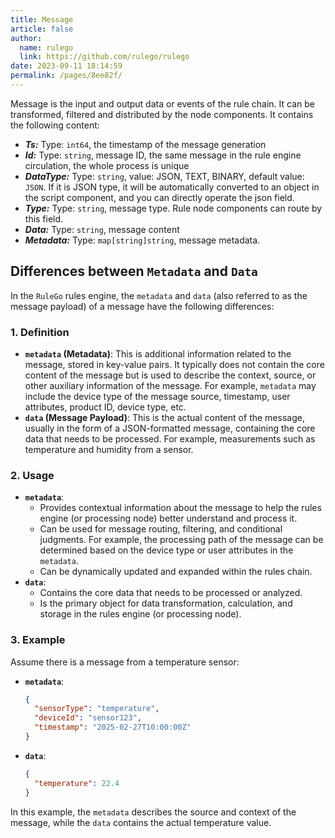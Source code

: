 ```yaml
---
title: Message
article: false
author: 
  name: rulego
  link: https://github.com/rulego/rulego
date: 2023-09-11 18:14:59
permalink: /pages/8ee82f/
---
```


Message is the input and output data or events of the rule chain. It can be transformed, filtered and distributed by the node components. It contains the following content:

- ***Ts:*** Type: `int64`, the timestamp of the message generation
- ***Id:*** Type: `string`, message ID, the same message in the rule engine circulation, the whole process is unique
- ***DataType:*** Type: `string`, value: JSON, TEXT, BINARY, default value: `JSON`. If it is JSON type, it will be automatically converted to an object in the script component, and you can directly operate the json field.
- ***Type:*** Type: `string`, message type. Rule node components can route by this field.
- ***Data:*** Type: `string`, message content
- ***Metadata:*** Type: `map[string]string`, message metadata.

## Differences between `Metadata` and `Data`

In the `RuleGo` rules engine, the `metadata` and `data` (also referred to as the message payload) of a message have the following differences:

### 1. **Definition**
- **`metadata` (Metadata)**: This is additional information related to the message, stored in key-value pairs. It typically does not contain the core content of the message but is used to describe the context, source, or other auxiliary information of the message. For example, `metadata` may include the device type of the message source, timestamp, user attributes, product ID, device type, etc.
- **`data` (Message Payload)**: This is the actual content of the message, usually in the form of a JSON-formatted message, containing the core data that needs to be processed. For example, measurements such as temperature and humidity from a sensor.

### 2. **Usage**
- **`metadata`**:
  - Provides contextual information about the message to help the rules engine (or processing node) better understand and process it.
  - Can be used for message routing, filtering, and conditional judgments. For example, the processing path of the message can be determined based on the device type or user attributes in the `metadata`.
  - Can be dynamically updated and expanded within the rules chain.
- **`data`**:
  - Contains the core data that needs to be processed or analyzed.
  - Is the primary object for data transformation, calculation, and storage in the rules engine (or processing node).

### 3. **Example**
Assume there is a message from a temperature sensor:
- **`metadata`**:
  ```json
  {
    "sensorType": "temperature",
    "deviceId": "sensor123",
    "timestamp": "2025-02-27T10:00:00Z"
  }
  ```
- **`data`**:
  ```json
  {
    "temperature": 22.4
  }
  ```

In this example, the `metadata` describes the source and context of the message, while the `data` contains the actual temperature value.